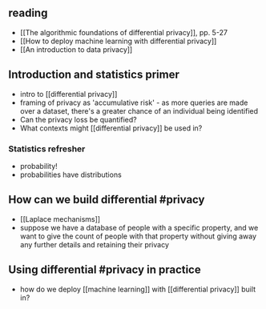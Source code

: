 ## reading
- [[The algorithmic foundations of differential privacy]], pp. 5-27
- [[How to deploy machine learning with differential privacy]]
- [[An introduction to data privacy]]
## Introduction and statistics primer
- intro to [[differential privacy]]
- framing of privacy as 'accumulative risk' - as more queries are made over a dataset, there's a greater chance of an individual being identified
- Can the privacy loss be quantified?
- What contexts might [[differential privacy]] be used in?
### Statistics refresher
- probability!
- probabilities have distributions

## How can we build differential #privacy 
- [[Laplace mechanisms]]
- suppose we have a database of people with a specific property, and we want to give the count of people with that property without giving away any further details and retaining their privacy
## Using differential #privacy in practice
- how do we deploy [[machine learning]] with [[differential privacy]] built in?